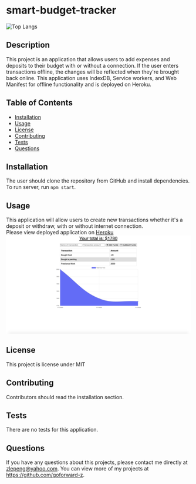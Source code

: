 # smart-budget-tracker
 ![Top Langs](https://github-readme-stats.vercel.app/api/top-langs/?username=gofoward&theme=tokyonight)


## Description 
This project is an application that allows users to add expenses and deposits to their budget with or without a connection. If the user enters transactions offline, the changes will be reflected when they're brought back online. This application uses IndexDB, Service workers, and Web Manifest for offline functionality and is deployed on Heroku. 

## Table of Contents
* [Installation](#installation)
* [Usage](#usage)
* [License](#license)
* [Contributing](#contributing)
* [Tests](#tests)
* [Questions](#questions)

## Installation 
The user should clone the repository from GitHub and install dependencies. To run server, run `npm start`. 

## Usage 
This application will allow users to create new transactions whether it's a deposit or withdraw, with or without internet connection.<br>
Please view deployed application on [Heroku]()<br>
<img src='public/screen.png'>

## License 
This project is license under MIT

## Contributing 
Contributors should read the installation section. 

## Tests
There are no tests for this application. 

## Questions
If you have any questions about this projects, please contact me directly at zlepeng@yahoo.com. You can view more of my projects at https://github.com/goforward-z.